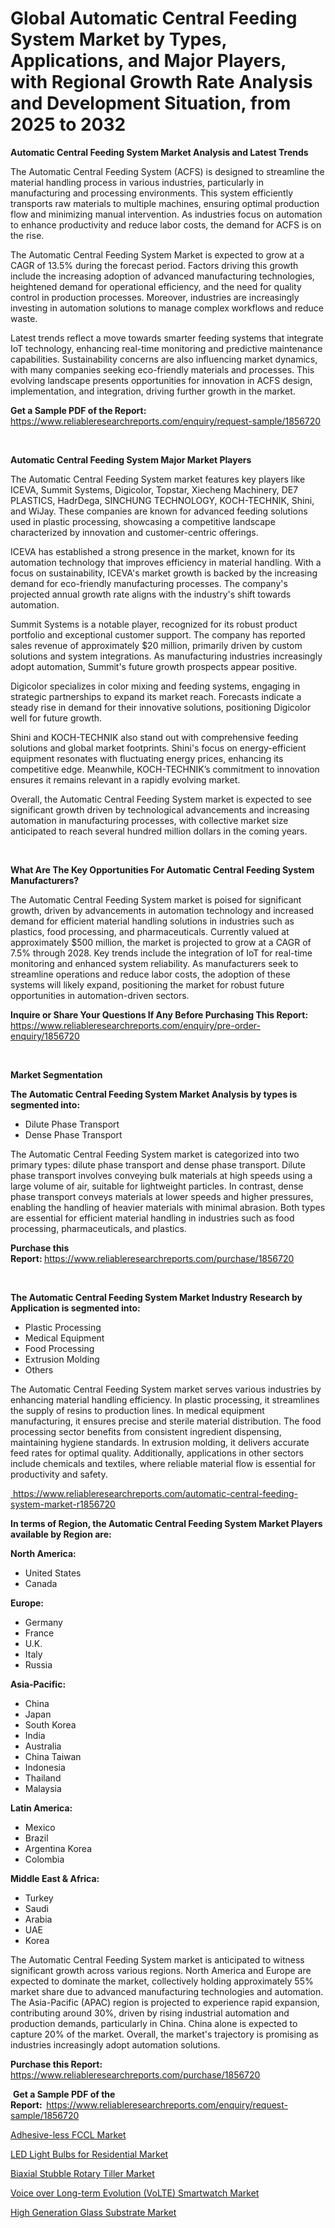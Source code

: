 <p><h1>Global Automatic Central Feeding System Market by Types, Applications, and Major Players, with Regional Growth Rate Analysis and Development Situation, from 2025 to 2032</h1></p><p><strong>Automatic Central Feeding System Market Analysis and Latest Trends</strong></p>
<p><p>The Automatic Central Feeding System (ACFS) is designed to streamline the material handling process in various industries, particularly in manufacturing and processing environments. This system efficiently transports raw materials to multiple machines, ensuring optimal production flow and minimizing manual intervention. As industries focus on automation to enhance productivity and reduce labor costs, the demand for ACFS is on the rise.</p><p>The Automatic Central Feeding System Market is expected to grow at a CAGR of 13.5% during the forecast period. Factors driving this growth include the increasing adoption of advanced manufacturing technologies, heightened demand for operational efficiency, and the need for quality control in production processes. Moreover, industries are increasingly investing in automation solutions to manage complex workflows and reduce waste.</p><p>Latest trends reflect a move towards smarter feeding systems that integrate IoT technology, enhancing real-time monitoring and predictive maintenance capabilities. Sustainability concerns are also influencing market dynamics, with many companies seeking eco-friendly materials and processes. This evolving landscape presents opportunities for innovation in ACFS design, implementation, and integration, driving further growth in the market.</p></p>
<p><strong>Get a Sample PDF of the Report:&nbsp;</strong> <a href="https://www.reliableresearchreports.com/enquiry/request-sample/1856720?utm_campaign=31&utm_medium=2&utm_source=Github&utm_content=ia&utm_term=08012025&utm_id=automatic-central-feeding-system">https://www.reliableresearchreports.com/enquiry/request-sample/1856720</a></p>
<p>&nbsp;</p>
<p><strong>Automatic Central Feeding System Major Market Players</strong></p>
<p><p>The Automatic Central Feeding System market features key players like ICEVA, Summit Systems, Digicolor, Topstar, Xiecheng Machinery, DE7 PLASTICS, HadrDega, SINCHUNG TECHNOLOGY, KOCH-TECHNIK, Shini, and WiJay. These companies are known for advanced feeding solutions used in plastic processing, showcasing a competitive landscape characterized by innovation and customer-centric offerings.</p><p>ICEVA has established a strong presence in the market, known for its automation technology that improves efficiency in material handling. With a focus on sustainability, ICEVA's market growth is backed by the increasing demand for eco-friendly manufacturing processes. The company's projected annual growth rate aligns with the industry's shift towards automation.</p><p>Summit Systems is a notable player, recognized for its robust product portfolio and exceptional customer support. The company has reported sales revenue of approximately $20 million, primarily driven by custom solutions and system integrations. As manufacturing industries increasingly adopt automation, Summit's future growth prospects appear positive.</p><p>Digicolor specializes in color mixing and feeding systems, engaging in strategic partnerships to expand its market reach. Forecasts indicate a steady rise in demand for their innovative solutions, positioning Digicolor well for future growth.</p><p>Shini and KOCH-TECHNIK also stand out with comprehensive feeding solutions and global market footprints. Shini's focus on energy-efficient equipment resonates with fluctuating energy prices, enhancing its competitive edge. Meanwhile, KOCH-TECHNIK’s commitment to innovation ensures it remains relevant in a rapidly evolving market.</p><p>Overall, the Automatic Central Feeding System market is expected to see significant growth driven by technological advancements and increasing automation in manufacturing processes, with collective market size anticipated to reach several hundred million dollars in the coming years.</p></p>
<p>&nbsp;</p>
<p><strong>What Are The Key Opportunities For Automatic Central Feeding System Manufacturers?</strong></p>
<p><p>The Automatic Central Feeding System market is poised for significant growth, driven by advancements in automation technology and increased demand for efficient material handling solutions in industries such as plastics, food processing, and pharmaceuticals. Currently valued at approximately $500 million, the market is projected to grow at a CAGR of 7.5% through 2028. Key trends include the integration of IoT for real-time monitoring and enhanced system reliability. As manufacturers seek to streamline operations and reduce labor costs, the adoption of these systems will likely expand, positioning the market for robust future opportunities in automation-driven sectors.</p></p>
<p><strong>Inquire or Share Your Questions If Any Before Purchasing This Report:</strong> <a href="https://www.reliableresearchreports.com/enquiry/pre-order-enquiry/1856720?utm_campaign=31&utm_medium=2&utm_source=Github&utm_content=ia&utm_term=08012025&utm_id=automatic-central-feeding-system">https://www.reliableresearchreports.com/enquiry/pre-order-enquiry/1856720</a></p>
<p>&nbsp;</p>
<p><strong>Market Segmentation</strong></p>
<p><strong>The Automatic Central Feeding System Market Analysis by types is segmented into:</strong></p>
<p><ul><li>Dilute Phase Transport</li><li>Dense Phase Transport</li></ul></p>
<p><p>The Automatic Central Feeding System market is categorized into two primary types: dilute phase transport and dense phase transport. Dilute phase transport involves conveying bulk materials at high speeds using a large volume of air, suitable for lightweight particles. In contrast, dense phase transport conveys materials at lower speeds and higher pressures, enabling the handling of heavier materials with minimal abrasion. Both types are essential for efficient material handling in industries such as food processing, pharmaceuticals, and plastics.</p></p>
<p><strong>Purchase this Report:&nbsp;</strong><a href="https://www.reliableresearchreports.com/purchase/1856720?utm_campaign=31&utm_medium=2&utm_source=Github&utm_content=ia&utm_term=08012025&utm_id=automatic-central-feeding-system">https://www.reliableresearchreports.com/purchase/1856720</a></p>
<p>&nbsp;</p>
<p><strong>The Automatic Central Feeding System Market Industry Research by Application is segmented into:</strong></p>
<p><ul><li>Plastic Processing</li><li>Medical Equipment</li><li>Food Processing</li><li>Extrusion Molding</li><li>Others</li></ul></p>
<p><p>The Automatic Central Feeding System market serves various industries by enhancing material handling efficiency. In plastic processing, it streamlines the supply of resins to production lines. In medical equipment manufacturing, it ensures precise and sterile material distribution. The food processing sector benefits from consistent ingredient dispensing, maintaining hygiene standards. In extrusion molding, it delivers accurate feed rates for optimal quality. Additionally, applications in other sectors include chemicals and textiles, where reliable material flow is essential for productivity and safety.</p></p>
<p><a href="https://www.reliableresearchreports.com/automatic-central-feeding-system-market-r1856720?utm_campaign=31&utm_medium=2&utm_source=Github&utm_content=ia&utm_term=08012025&utm_id=automatic-central-feeding-system">&nbsp;https://www.reliableresearchreports.com/automatic-central-feeding-system-market-r1856720</a></p>
<p><strong>In terms of Region, the Automatic Central Feeding System Market Players available by Region are:</strong></p>
<p>
    <p> <strong> North America: </strong>
        <ul>
            <li>United States</li>
            <li>Canada</li>
        </ul>
        </p> 
    <p> <strong> Europe: </strong>
        <ul>
            <li>Germany</li>
            <li>France</li>
            <li>U.K.</li>
            <li>Italy</li>
            <li>Russia</li>
        </ul>
        </p> 
    <p> <strong> Asia-Pacific: </strong>
        <ul>
            <li>China</li>
            <li>Japan</li>
            <li>South Korea</li>
            <li>India</li>
            <li>Australia</li>
            <li>China Taiwan</li>
            <li>Indonesia</li>
            <li>Thailand</li>
            <li>Malaysia</li>
        </ul>
        </p> 
    <p> <strong> Latin America: </strong>
        <ul>
            <li>Mexico</li>
            <li>Brazil</li>
            <li>Argentina Korea</li>
            <li>Colombia</li>
        </ul>
        </p> 
    <p> <strong> Middle East & Africa: </strong>
        <ul>
            <li>Turkey</li>
            <li>Saudi</li>
            <li>Arabia</li>
            <li>UAE</li>
            <li>Korea</li>
        </ul>
    </p>
    </p>
<p><p>The Automatic Central Feeding System market is anticipated to witness significant growth across various regions. North America and Europe are expected to dominate the market, collectively holding approximately 55% market share due to advanced manufacturing technologies and automation. The Asia-Pacific (APAC) region is projected to experience rapid expansion, contributing around 30%, driven by rising industrial automation and production demands, particularly in China. China alone is expected to capture 20% of the market. Overall, the market's trajectory is promising as industries increasingly adopt automation solutions.</p></p>
<p><strong>Purchase this Report: </strong><a href="https://www.reliableresearchreports.com/purchase/1856720?utm_campaign=31&utm_medium=2&utm_source=Github&utm_content=ia&utm_term=08012025&utm_id=automatic-central-feeding-system">https://www.reliableresearchreports.com/purchase/1856720</a></p>
<p>&nbsp;<strong>Get a Sample PDF of the Report:&nbsp;&nbsp;</strong><a href="https://www.reliableresearchreports.com/enquiry/request-sample/1856720?utm_campaign=31&utm_medium=2&utm_source=Github&utm_content=ia&utm_term=08012025&utm_id=automatic-central-feeding-system">https://www.reliableresearchreports.com/enquiry/request-sample/1856720</a></p>
<p><strong></strong></p>
<p><p><a href="https://github.com/shondapmbau/Market-Research-Report-List-1/blob/main/adhesive-less-fccl-market.md?utm_campaign=31&utm_medium=2&utm_source=Github&utm_content=ia&utm_term=08012025&utm_id=automatic-central-feeding-system">Adhesive-less FCCL Market</a></p><p><a href="https://www.linkedin.com/pulse/led-light-bulbs-residential-market-projections-2025-2032-growing-xqoie?utm_campaign=31&utm_medium=2&utm_source=Github&utm_content=ia&utm_term=08012025&utm_id=automatic-central-feeding-system">LED Light Bulbs for Residential Market</a></p><p><a href="https://www.linkedin.com/pulse/global-biaxial-stubble-rotary-tiller-market-trends-insights-blfse?utm_campaign=31&utm_medium=2&utm_source=Github&utm_content=ia&utm_term=08012025&utm_id=automatic-central-feeding-system">Biaxial Stubble Rotary Tiller Market</a></p><p><a href="https://www.linkedin.com/pulse/analyzing-historical-growth-trends-driversof-voice-over-5ehnf?utm_campaign=31&utm_medium=2&utm_source=Github&utm_content=ia&utm_term=08012025&utm_id=automatic-central-feeding-system">Voice over Long-term Evolution (VoLTE) Smartwatch Market</a></p><p><a href="https://github.com/skerretflossie9297/Market-Research-Report-List-1/blob/main/high-generation-glass-substrate-market.md?utm_campaign=31&utm_medium=2&utm_source=Github&utm_content=ia&utm_term=08012025&utm_id=automatic-central-feeding-system">High Generation Glass Substrate Market</a></p></p>